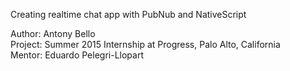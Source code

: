 Creating realtime chat app with PubNub and NativeScript

Author: Antony Bello  
Project: Summer 2015 Internship at Progress, Palo Alto, California  
Mentor: Eduardo Pelegri-Llopart  
